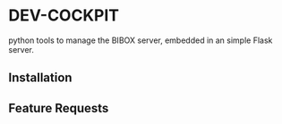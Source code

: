 # DEV-COCKPIT

python tools to manage the BIBOX server, embedded in an simple Flask server. 

## Installation

## Feature Requests